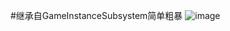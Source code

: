 #继承自GameInstanceSubsystem简单粗暴
![image](https://user-images.githubusercontent.com/83113855/233789410-8391eb5c-a644-456d-b48b-5892356a8a00.png)
